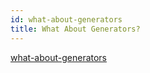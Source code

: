 ```yaml
---
id: what-about-generators
title: What About Generators?
---
```


[what-about-generators](unfinished-article)
